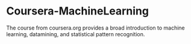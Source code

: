 # Coursera-MachineLearning
The course from coursera.org provides a broad introduction to machine learning, datamining, and statistical pattern recognition.
